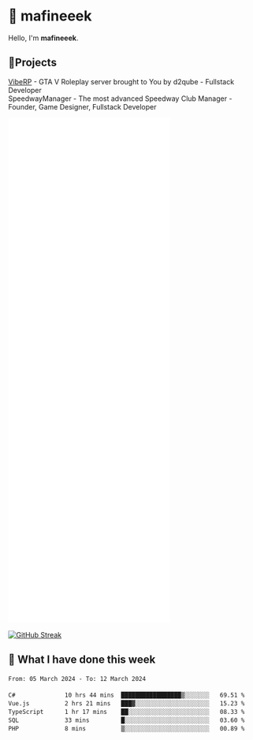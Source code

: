 # 👋 mafineeek
Hello, I'm **mafineeek**.

## 📝Projects

[VibeRP](https://v-rp.pl) - GTA V Roleplay server brought to You by d2qube - Fullstack Developer<br/>
SpeedwayManager - The most advanced Speedway Club Manager - Founder, Game Designer, Fullstack Developer


![](./github-metrics.svg)

[![GitHub Streak](https://streak-stats.demolab.com/?user=mafineeek)](https://git.io/streak-stats)

## 📰 What I have done this week
<!--START_SECTION:waka-->

```txt
From: 05 March 2024 - To: 12 March 2024

C#              10 hrs 44 mins  █████████████████▒░░░░░░░   69.51 %
Vue.js          2 hrs 21 mins   ███▓░░░░░░░░░░░░░░░░░░░░░   15.23 %
TypeScript      1 hr 17 mins    ██░░░░░░░░░░░░░░░░░░░░░░░   08.33 %
SQL             33 mins         █░░░░░░░░░░░░░░░░░░░░░░░░   03.60 %
PHP             8 mins          ▒░░░░░░░░░░░░░░░░░░░░░░░░   00.89 %
```

<!--END_SECTION:waka-->
